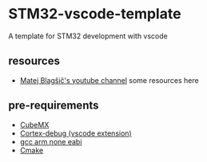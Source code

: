 # STM32-vscode-template
A template for STM32 development with vscode

## resources
 - [Matej Blagšič's youtube channel](https://www.youtube.com/watch?v=FkqQpBqkSns)
some resources here

## pre-requirements
  - [CubeMX](https://www.st.com/en/development-tools/stm32cubemx.html)
  - [Cortex-debug (vscode extension)](https://github.com/Marus/cortex-debug)
  - [gcc arm none eabi](https://developer.arm.com/downloads/-/gnu-rm)
  - [Cmake](https://cmake.org/)




